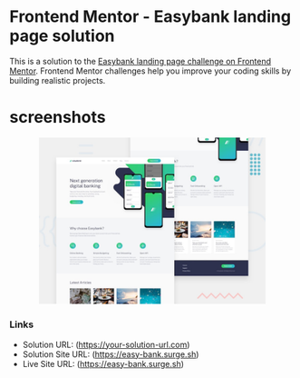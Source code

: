 
# Frontend Mentor - Easybank landing page solution

This is a solution to the [Easybank landing page challenge on Frontend Mentor](https://www.frontendmentor.io/challenges/easybank-landing-page-WaUhkoDN). Frontend Mentor challenges help you improve your coding skills by building realistic projects. 
# screenshots
<div align="center">
    <img src="./desktop-preview.jpg" width="400px"</img> 
</div>

### Links

- Solution URL: (https://your-solution-url.com)
- Solution Site URL: (https://easy-bank.surge.sh)
- Live Site URL: (https://easy-bank.surge.sh)


